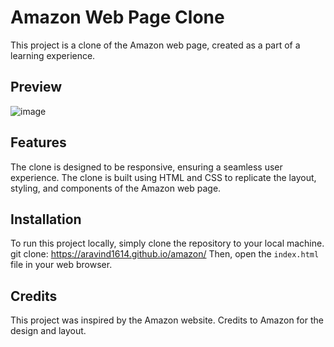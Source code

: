 # Amazon Web Page Clone
This project is a clone of the Amazon web page, created as a part of a  learning experience.

## Preview
![image](https://github.com/Aravind1614/amazon/assets/158554680/a8147674-b617-4927-9175-4028e22e4622)

## Features
The clone is designed to be responsive, ensuring a seamless user experience.
The clone is built using HTML and CSS to replicate the layout, styling, and components of the Amazon web page.

## Installation
To run this project locally, simply clone the repository to your local machine.
git clone: https://aravind1614.github.io/amazon/
Then, open the `index.html` file in your web browser.

## Credits
This project was inspired by the Amazon website. Credits to Amazon for the design and layout.


